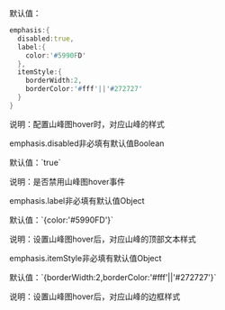默认值：
```d
emphasis:{
  disabled:true,
  label:{
    color:'#5990FD'
  },
  itemStyle:{
    borderWidth:2,
    borderColor:'#fff'||'#272727'
  }
}
```
说明：配置山峰图hover时，对应山峰的样式

<p class='ev_expand_title'>emphasis.disabled<span class='ev_expand_required'>非必填</span><span class='ev_expand_defaults'>有默认值</span><span class='ev_expand_type'>Boolean</span>

<p class='ev_expand_introduce'>默认值：`true`

<p class='ev_expand_introduce'>说明：是否禁用山峰图hover事件

<p class='ev_expand_title'>emphasis.label<span class='ev_expand_required'>非必填</span><span class='ev_expand_defaults'>有默认值</span><span class='ev_expand_type'>Object</span>

<p class='ev_expand_introduce'>默认值：`{color:'#5990FD'}`

<p class='ev_expand_introduce'>说明：设置山峰图hover后，对应山峰的顶部文本样式

<p class='ev_expand_title'>emphasis.itemStyle<span class='ev_expand_required'>非必填</span><span class='ev_expand_defaults'>有默认值</span><span class='ev_expand_type'>Object</span>

<p class='ev_expand_introduce'>默认值：`{borderWidth:2,borderColor:'#fff'||'#272727'}`

<p class='ev_expand_introduce'>说明：设置山峰图hover后，对应山峰的边框样式